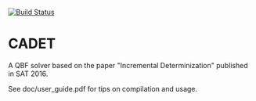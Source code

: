 [![Build Status](https://travis-ci.org/MarkusRabe/cadet.svg?branch=master)](https://travis-ci.org/MarkusRabe/cadet)

# CADET
A QBF solver based on the paper "Incremental Determinization" published in SAT 2016. 

See doc/user_guide.pdf for tips on compilation and usage. 
